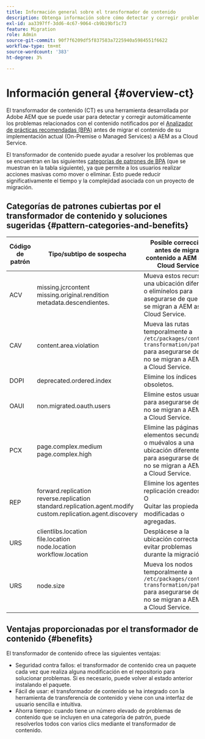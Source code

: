 ```yaml
---
title: Información general sobre el transformador de contenido
description: Obtenga información sobre cómo detectar y corregir problemas relacionados con el contenido notificados por la BPA mediante el transformador de contenido.
exl-id: aa3397ff-3dd6-4c67-9064-cb9b19bf1c73
feature: Migration
role: Admin
source-git-commit: 90f7f6209df5f837583a7225940a5984551f6622
workflow-type: tm+mt
source-wordcount: '383'
ht-degree: 3%

---
```


# Información general {#overview-ct}

El transformador de contenido (CT) es una herramienta desarrollada por Adobe AEM que se puede usar para detectar y corregir automáticamente los problemas relacionados con el contenido notificados por el [Analizador de prácticas recomendadas (BPA)](/help/journey-migration/best-practices-analyzer/overview-best-practices-analyzer.md) antes de migrar el contenido de su implementación actual (On-Premise o Managed Services) a AEM as a Cloud Service.

El transformador de contenido puede ayudar a resolver los problemas que se encuentran en las siguientes [categorías de patrones de BPA](https://experienceleague.adobe.com/docs/experience-manager-pattern-detection/table-of-contents/aso.html?lang=es) (que se muestran en la tabla siguiente), ya que permite a los usuarios realizar acciones masivas como mover o eliminar. Esto puede reducir significativamente el tiempo y la complejidad asociada con un proyecto de migración.

## Categorías de patrones cubiertas por el transformador de contenido y soluciones sugeridas {#pattern-categories-and-benefits}

| Código de patrón | Tipo/subtipo de sospecha | Posible corrección antes de migrar contenido a AEM as a Cloud Service |
|--------------|--------------------------------------------------------------------------------------------------------------------|------------------------------------------------------------------------------------------------------------------------------------|
| ACV | missing.jcrcontent <br> missing.original.rendition <br> metadata.descendientes. | Mueva estos recursos a una ubicación diferente o elimínelos para asegurarse de que no se migran a AEM as a Cloud Service. |
| CAV | content.area.violation | Mueva las rutas temporalmente a `/etc/packages/content-transformation/paths` para asegurarse de que no se migran a AEM as a Cloud Service. |
| DOPI | deprecated.ordered.index | Elimine los índices obsoletos. |
| OAUI | non.migrated.oauth.users | Elimine estos usuarios para asegurarse de que no se migran a AEM as a Cloud Service. |
| PCX | page.complex.medium <br> page.complex.high | Elimine las páginas o elementos secundarios o muévalos a una ubicación diferente para asegurarse de que no se migran a AEM as a Cloud Service. |
| REP | forward.replication <br> reverse.replication <br> standard.replication.agent.modify <br> custom.replication.agent.discovery | Elimine los agentes de replicación creados. <br> O <br> Quitar las propiedades modificadas o agregadas. |
| URS | clientlibs.location <br> file.location <br> node.location <br> workflow.location | Desplácese a la ubicación correcta para evitar problemas durante la migración. |
| URS | node.size | Mueva los nodos temporalmente a `/etc/packages/content-transformation/paths` para asegurarse de que no se migran a AEM as a Cloud Service. |

## Ventajas proporcionadas por el transformador de contenido {#benefits}

El transformador de contenido ofrece las siguientes ventajas:

* Seguridad contra fallos: el transformador de contenido crea un paquete cada vez que realiza alguna modificación en el repositorio para solucionar problemas. Si es necesario, puede volver al estado anterior instalando el paquete.
* Fácil de usar: el transformador de contenido se ha integrado con la herramienta de transferencia de contenido y viene con una interfaz de usuario sencilla e intuitiva.
* Ahorra tiempo: cuando tiene un número elevado de problemas de contenido que se incluyen en una categoría de patrón, puede resolverlos todos con varios clics mediante el transformador de contenido.
